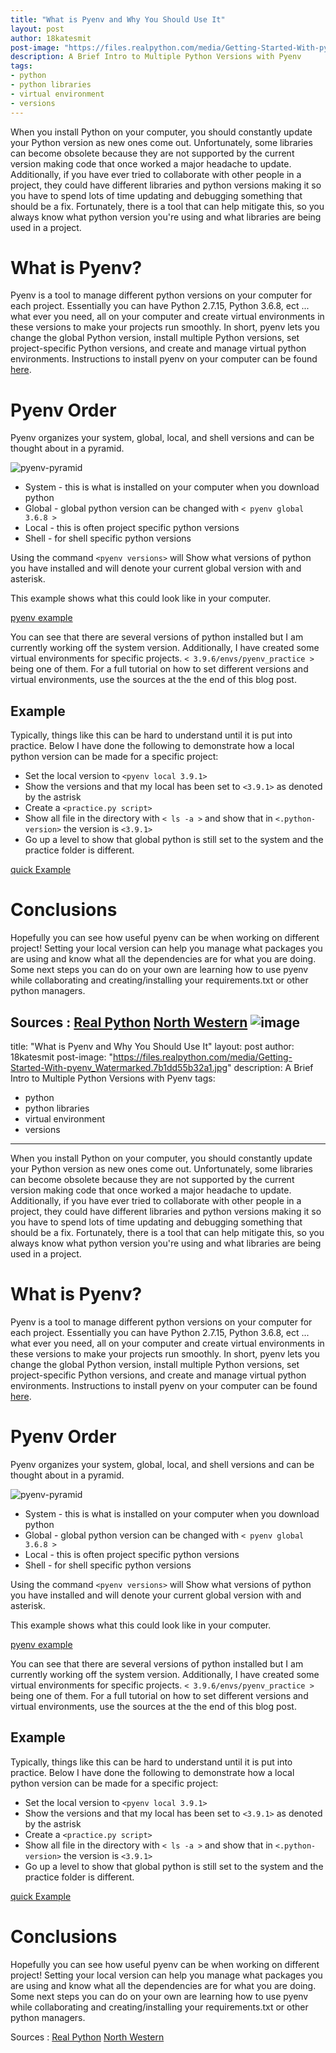 ```yaml
---
title: "What is Pyenv and Why You Should Use It"
layout: post
author: 18katesmit
post-image: "https://files.realpython.com/media/Getting-Started-With-pyenv_Watermarked.7b1dd55b32a1.jpg"
description: A Brief Intro to Multiple Python Versions with Pyenv
tags:
- python
- python libraries
- virtual environment
- versions
---
```


When you install Python on your computer, you should constantly update your Python version as new ones come out. Unfortunately, some libraries can become obsolete because they are not supported by the current version making code that once worked a major headache to update. Additionally, if you have ever tried to collaborate with other people in a project, they could have different libraries and python versions making it so you have to spend lots of time updating and debugging something that should be a fix. Fortunately, there is a tool that can help mitigate this, so you always know what python version you're using and what libraries are being used in a project.

# What is Pyenv?

Pyenv is a tool to manage different python versions on your computer for each project. Essentially you can have Python 2.7.15, Python 3.6.8, ect ... what ever you need, all on your computer and create virtual environments in these versions to make your projects run smoothly. In short, pyenv lets you change the global Python version, install multiple Python versions, set project-specific Python versions, and create and manage virtual python environments. Instructions to install pyenv on your computer can be found [here](https://github.com/pyenv/pyenv#installation).


# Pyenv Order

Pyenv organizes your system, global, local, and shell versions and can be thought about in a pyramid.

![pyenv-pyramid](https://files.realpython.com/media/pyenv-pyramid.d2f35a19ded9.png)


* System - this is what is installed on your computer when you download python
* Global - global python version can be changed with `< pyenv global 3.6.8 >`
* Local - this is often project specific python versions
* Shell - for shell specific python versions


Using the command `<pyenv versions>` will Show what versions of python you have installed and will denote your current global version with and asterisk.

This example shows what this could look like in your computer.

[pyenv example](/assets/images/blogimages/figs-10-14/pyen_versions)

You can see that there are several versions of python installed but I am currently working off the system version. Additionally, I have created some virtual environments for specific projects. `< 3.9.6/envs/pyenv_practice >` being one of them. For a full tutorial on how to set different versions and virtual environments, use the sources at the the end of this blog post.

## Example

Typically, things like this can be hard to understand until it is put into practice. Below I have done the following to demonstrate how a local python version can be made for a specific project:

* Set the local version to `<pyenv local 3.9.1>`
* Show the versions and that my local has been set to `<3.9.1>` as denoted by the astrisk
* Create a `<practice.py script>`
* Show all file in the directory with `< ls -a >` and show that in  `<.python-version>` the version is `<3.9.1>`
* Go up a level to show that global python is still set to the system and the practice folder is different.

[quick Example](/assets/images/blogimages/figs-10-14/Example)


# Conclusions

Hopefully you can see how useful pyenv can be when working on different project! Setting your local version can help you manage what packages you are using and know what all the dependencies are for what you are doing. Some next steps you can do on your own are learning how to use pyenv while collaborating and creating/installing your requirements.txt or other python managers.



Sources :
  [Real Python](https://realpython.com/intro-to-pyenv/)
  [North Western](https://amaral.northwestern.edu/resources/guides/pyenv-tutorial#:~:text=Meet%20pyenv%3A%20a%20Simple%20Python,environments%20(%22virualenv's%22).)
![image](https://user-images.githubusercontent.com/75935407/138190483-eb2596d2-0689-4691-a1e6-fd01d8b165f1.png)
---
title: "What is Pyenv and Why You Should Use It"
layout: post
author: 18katesmit
post-image: "https://files.realpython.com/media/Getting-Started-With-pyenv_Watermarked.7b1dd55b32a1.jpg"
description: A Brief Intro to Multiple Python Versions with Pyenv
tags:
- python
- python libraries
- virtual environment
- versions
---

When you install Python on your computer, you should constantly update your Python version as new ones come out. Unfortunately, some libraries can become obsolete because they are not supported by the current version making code that once worked a major headache to update. Additionally, if you have ever tried to collaborate with other people in a project, they could have different libraries and python versions making it so you have to spend lots of time updating and debugging something that should be a fix. Fortunately, there is a tool that can help mitigate this, so you always know what python version you're using and what libraries are being used in a project.

# What is Pyenv?

Pyenv is a tool to manage different python versions on your computer for each project. Essentially you can have Python 2.7.15, Python 3.6.8, ect ... what ever you need, all on your computer and create virtual environments in these versions to make your projects run smoothly. In short, pyenv lets you change the global Python version, install multiple Python versions, set project-specific Python versions, and create and manage virtual python environments. Instructions to install pyenv on your computer can be found [here](https://github.com/pyenv/pyenv#installation).


# Pyenv Order

Pyenv organizes your system, global, local, and shell versions and can be thought about in a pyramid.

![pyenv-pyramid](https://files.realpython.com/media/pyenv-pyramid.d2f35a19ded9.png)


* System - this is what is installed on your computer when you download python
* Global - global python version can be changed with `< pyenv global 3.6.8 >`
* Local - this is often project specific python versions
* Shell - for shell specific python versions


Using the command `<pyenv versions>` will Show what versions of python you have installed and will denote your current global version with and asterisk.

This example shows what this could look like in your computer.

[pyenv example](/assets/images/blogimages/figs-10-14/pyen_versions)

You can see that there are several versions of python installed but I am currently working off the system version. Additionally, I have created some virtual environments for specific projects. `< 3.9.6/envs/pyenv_practice >` being one of them. For a full tutorial on how to set different versions and virtual environments, use the sources at the the end of this blog post.

## Example

Typically, things like this can be hard to understand until it is put into practice. Below I have done the following to demonstrate how a local python version can be made for a specific project:

* Set the local version to `<pyenv local 3.9.1>`
* Show the versions and that my local has been set to `<3.9.1>` as denoted by the astrisk
* Create a `<practice.py script>`
* Show all file in the directory with `< ls -a >` and show that in  `<.python-version>` the version is `<3.9.1>`
* Go up a level to show that global python is still set to the system and the practice folder is different.

[quick Example](/assets/images/blogimages/figs-10-14/Example)


# Conclusions

Hopefully you can see how useful pyenv can be when working on different project! Setting your local version can help you manage what packages you are using and know what all the dependencies are for what you are doing. Some next steps you can do on your own are learning how to use pyenv while collaborating and creating/installing your requirements.txt or other python managers.



Sources :
  [Real Python](https://realpython.com/intro-to-pyenv/)
  [North Western](https://amaral.northwestern.edu/resources/guides/pyenv-tutorial#:~:text=Meet%20pyenv%3A%20a%20Simple%20Python,environments%20(%22virualenv's%22).)

